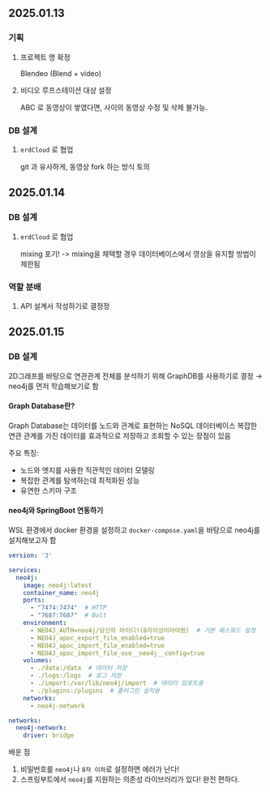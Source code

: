 ## 2025.01.13

### 기획
1. 프로젝트 명 확정

    Blendeo (Blend + video)


2. 비디오 루프스테이션 대상 설정

    ABC 로 동영상이 쌓였다면, 사이의 동영상 수정 및 삭제 불가능.

### DB 설계

1. `erdCloud` 로 협업

    git 과 유사하게, 동영상 fork 하는 방식 토의

## 2025.01.14

### DB 설계
1. `erdCloud` 로 협업

    mixing 포기!
    -> mixing을 채택할 경우 데이터베이스에서 영상을 유지할 방법이 제한됨

### 역할 분배
1. API 설계서 작성하기로 결정정

## 2025.01.15

### DB 설계
2D그래프를 바탕으로 연관관계 전체를 분석하기 위해 GraphDB를 사용하기로 결정
→ neo4j를 먼저 학습해보기로 함


#### Graph Database란?
Graph Database는 데이터를 노드와 관계로 표현하는 NoSQL 데이터베이스
복잡한 연관 관계를 가진 데이터를 효과적으로 저장하고 조회할 수 있는 장점이 있음

주요 특징:

- 노드와 엣지를 사용한 직관적인 데이터 모델링
- 복잡한 관계를 탐색하는데 최적화된 성능
- 유연한 스키마 구조

#### neo4j와 SpringBoot 연동하기
WSL 환경에서 docker 환경을 설정하고 `docker-compose.yaml`을 바탕으로 neo4j를 설치해보고자 함

```yaml
version: '3'

services:
  neo4j:
    image: neo4j:latest
    container_name: neo4j
    ports:
      - "7474:7474"  # HTTP
      - "7687:7687"  # Bolt
    environment:
      - NEO4J_AUTH=neo4j/당신의 아이디!(8자이상이어야됨)  # 기본 패스워드 설정
      - NEO4J_apoc_export_file_enabled=true
      - NEO4J_apoc_import_file_enabled=true
      - NEO4J_apoc_import_file_use__neo4j__config=true
    volumes:
      - ./data:/data  # 데이터 저장
      - ./logs:/logs  # 로그 저장
      - ./import:/var/lib/neo4j/import  # 데이터 임포트용
      - ./plugins:/plugins  # 플러그인 설치용
    networks:
      - neo4j-network

networks:
  neo4j-network:
    driver: bridge
```

배운 점
1. 비밀번호를 `neo4j`나 `8자 이하`로 설정하면 에러가 난다!
2. 스프링부트에서 `neo4j`를 지원하는 의존성 라이브러리가 있다! 완전 편하다.
